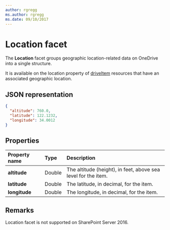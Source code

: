 ```yaml
---
author: rgregg
ms.author: rgregg
ms.date: 09/10/2017
---
```

# Location facet

The **Location** facet groups geographic location-related data on OneDrive into a single structure.

It is available on the location property of [driveItem][item-resource] resources that have
an associated geographic location.

## JSON representation

<!-- { "blockType": "resource", "@odata.type": "oneDrive.location" } -->
```json
{
  "altitude": 760.0,
  "latitude": 122.1232,
  "longitude": 34.0012
}
```

## Properties
| Property name | Type   | Description                                                    |
|:--------------|:-------|:---------------------------------------------------------------|
| **altitude**  | Double | The altitude (height), in feet,  above sea level for the item. |
| **latitude**  | Double | The latitude, in decimal, for the item.                        |
| **longitude** | Double | The longitude, in decimal, for the item.                       |


[item-resource]: ../resources/driveitem.md

## Remarks

Location facet is not supported on SharePoint Server 2016.

<!-- {
  "type": "#page.annotation",
  "description": "The location facet provides geographic location related properties for an item",
  "keywords": "location,geographic,item,onedrive",
  "section": "documentation",
  "tocPath": "Facets/Location"
} -->
